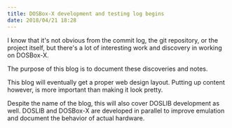 ```yaml
---
title: DOSBox-X development and testing log begins
date: 2018/04/21 18:28
---
```


I know that it's not obvious from the commit log, the git repository, or the project itself, but there's a lot of interesting work and discovery in working on DOSBox-X.

The purpose of this blog is to document these discoveries and notes.

This blog will eventually get a proper web design layout. Putting up content however, is more important than making it look pretty.

Despite the name of the blog, this will also cover DOSLIB development as well. DOSLIB and DOSBox-X are developed in parallel to improve emulation and document the behavior of actual hardware.
